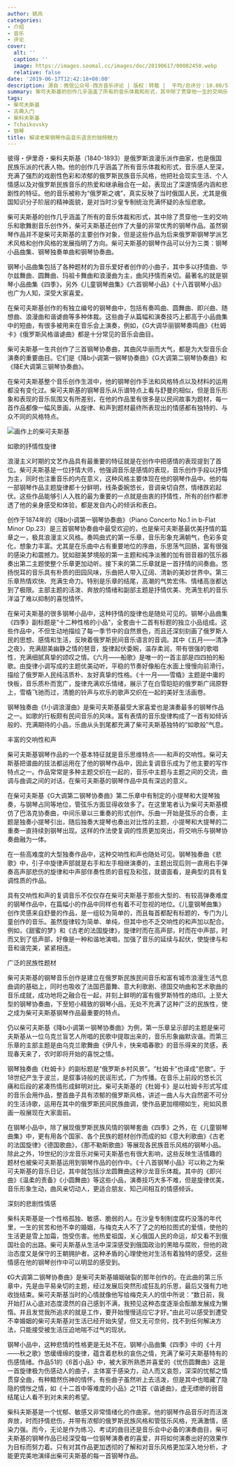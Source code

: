```yaml
---
author: 姚岚
categories:
- 介绍
- 音乐
- 评论
cover:
  alt: ''
  caption: ''
  image: https://images.soomal.cc/images/doc/20190617/00082450.webp
  relative: false
date: '2019-06-17T12:42:18+08:00'
description: 源自：微信公众号-西方音乐评论 | 版权：转载 |  平均/总评分：10.00/50
summary: 柴可夫斯基的创作几乎涵盖了所有的音乐体裁和形式，其中除了贯穿他一生的交响乐和歌舞剧音乐创作外，柴可夫斯基还创作了大量的非常优秀的钢琴作品。虽然钢琴作品并不是柴可夫斯基的主要创作对象，但是这些作品……
tags:
- 柴可夫斯基
- 古典入门
- 柴科夫斯基
- Tchaikovsky
- 钢琴
title: 解读老柴钢琴作品音乐语言的独特魅力
---
```


彼得・伊里奇・柴科夫斯基（1840-1893）是俄罗斯浪漫乐派作曲家，也是俄国民族乐派的代表人物。他的创作几乎涵盖了所有音乐体裁和形式，音乐感人至深，充满了强烈的戏剧性色彩和浓郁的俄罗斯民族音乐风格，他把社会现实生活、个人情感以及对俄罗斯民族音乐的热爱和继承融合在一起，表现出了深邃情感内涵和悲剧性的特征。他的音乐被称为“俄罗斯之魂”，真实反映了当时俄国人民，尤其是俄国知识分子阶层的精神面貌，是对当时沙皇专制统治充满怀疑的永恒悲歌。

柴可夫斯基的创作几乎涵盖了所有的音乐体裁和形式，其中除了贯穿他一生的交响乐和歌舞剧音乐创作外，柴可夫斯基还创作了大量的非常优秀的钢琴作品。虽然钢琴作品并不是柴可夫斯基的主要创作对象，但是这些作品为后来俄罗斯钢琴学派艺术风格和创作风格的发展指明了方向。柴可夫斯基的钢琴作品可以分为三类：钢琴小品曲集、钢琴独奏单曲和钢琴协奏曲。

钢琴小品曲集包括了各种题材的为音乐爱好者创作的小曲子，其中多以抒情曲、华尔兹舞曲、圆舞曲、玛祖卡舞曲和浪漫曲为主，曲风抒情而亲切。最著名的就是钢琴小品曲集《四季》，另外《儿童钢琴曲集》《六首钢琴小品》《十八首钢琴小品》也广为人知，深受大家喜爱。

在柴可夫斯基创作的有独立编号的钢琴曲中，包括有奏鸣曲、圆舞曲、即兴曲、随想曲、浪漫曲和谐谑曲等多种体裁。这些曲子从篇幅和演奏技巧上都高于小品曲集中的短曲，有很多被用来在音乐会上演奏，例如，《G大调华丽钢琴奏鸣曲》《杜姆卡》《俄罗斯风格谐谑曲》都是十分常见的音乐会曲目。

柴可夫斯基一生共创作了三首钢琴协奏曲，其曲风华丽而大气，都是为大型音乐会演奏的重要曲目。它们是《降b小调第一钢琴协奏曲》《G大调第二钢琴协奏曲》和《降E大调第三钢琴协奏曲》。

在柴可夫斯基整个音乐创作生涯中，他的钢琴创作手法和风格特点以及材料的运用都没有变化过。柴可夫斯基的钢琴音乐从乐谱特点上看与舒曼的相似，但是音乐形象和表现的音乐氛围又有所差别，在他的作品里有很多是以民间故事为题材，每一首作品都像一幅风景画，从旋律、和声到题材最终所表现出的情感都有独特的、与众不同的风格特点。

![画作上的柴可夫斯基](https://images.soomal.cc/images/doc/20190617/00082449.webp)





如歌的抒情性旋律

浪漫主义时期的文艺作品具有最重要的特征就是在创作中把感情的表现提到了首位。柴可夫斯基是一位抒情大师，他强调音乐是感情的表现，音乐创作手段以抒情为主，同时也注重音乐的内在意义，这种风格主要体现在他的钢琴作品中。他的每一部钢琴作品主题旋律都十分鲜明，线条委婉悠长，音调亲切自然，情绪跌宕起伏。这些作品能够引人入胜的最为重要的一点就是由衷的抒情性，所有的创作都渗透了他的亲身感受和体验，都是发自内心的倾诉和表白。

创作于1874年的《降b小调第一钢琴协奏曲》（Piano Concerto No.1 in b-Flat Minor Op.23）是三首钢琴协奏曲中最受欢迎的，也是柴可夫斯基最优美抒情的篇章之一，极具浪漫主义风格。奏鸣曲式的第一乐章，音乐形象充满朝气，色彩多变化，想象力丰富。尤其是在乐曲中占有重要地位的序曲，乐思荡气回肠，富有很强的感染力和震撼力。犹如甜美梦境般的第一主题和纯净淡雅的加有弱音器的弦乐器奏出第二主题使整个乐章更加动听。接下来的第二乐章就是一首抒情的间奏曲。悠扬悦耳的音乐具有朴质的田园风味，乐曲把人带入辽阔、清新的美妙世界中。第三乐章热情欢快、充满生命力。特别是乐章的结尾，高潮的气势宏伟、情绪高涨都达到了极限。主部主题的活泼、奔放的情绪和副部主题是抒情优美、充满生机的音乐洋溢了难以抑制的喜悦情怀。

在柴可夫斯基的很多钢琴小品中，这种抒情的旋律也是随处可见的。钢琴小品曲集《四季》副标题是“十二种性格的小品”，全套由十二首有标题的独立小品组成。这些作品中，不但生动地描绘了每一季节中的自然景色，而且还深刻刻画了俄罗斯人民的思想、感情和生活，反映着俄罗斯民间音乐语言的音调。其中《五月――清净之夜》，充满甜美幽静之情的琶音，旋律起伏委婉，温存柔润，带有很强的歌唱性，充满细腻真挚的颂叹之情。《六月――船歌》是唯一的一首主部是四四拍的船歌。由旋律小调写成的主题优美动听，平稳的节奏好像船在水面上慢慢向前滑行，描绘了俄罗斯人民纯洁质朴、友好真挚的性格。《十一月――雪橇》主题是中庸的快板，音乐质朴而宽广，旋律充满欢乐情绪，展示了在白雪皑皑的俄罗斯广阔原野上，雪橇飞驰而过，清脆的铃声与欢乐的歌声交织在一起的美好生活画卷。

钢琴独奏曲《f小调浪漫曲》是柴可夫斯基最受大家喜爱也是演奏最多的钢琴作品之一。如歌的行板颇有民间音乐的风味。富有表情的音乐旋律构成了一首有如倾诉般的、充满期待的小品，乐曲从头到尾都充满了柴可夫斯基独特的“如歌般”气息。

丰富的交响性和声

柴可夫斯基钢琴作品的一个基本特征就是音乐思维特点――和声的交响性。柴可夫斯基把谱曲的技法都运用在了他的钢琴作品中，因此复调音乐成为了他主要的写作特点之一。作品常常是多种主题交织在一起的，音乐中主题与主题之间的交流，曲调与曲调之间的对话，在柴可夫斯基的钢琴作品中具有深远的意义。

在柴可夫斯基《G大调第二钢琴协奏曲》第二乐章中有制定的小提琴和大提琴独奏，与钢琴占同等地位，管弦乐方面显得收敛多了。在这里笔者认为柴可夫斯基模仿了巴洛克协奏曲，中间乐章以三重奏的形式创作。乐曲一开始是弦乐的合奏，主题是独奏小提琴引出，随后独奏大提琴也奏出对比性的主题，小提琴和大提琴的二重奏一直持续到钢琴出现。这样的作法使复调的性质更加突出，将交响乐与钢琴协奏曲融为一体。 

在一些高难度的大型独奏作品中，这种交响性和声也随处可见。钢琴独奏曲《悲歌》中，引子中旋律声部就是右手和左手相继演奏的，主题出现后则一直用右手弹奏高声部悲伤的旋律和中声部伴奏性质的音程及和弦，就谱面看，是典型的具有复调性质的作品。

具有交响性和声的复调音乐不仅仅存在柴可夫斯基于那些大型的、有较高弹奏难度的钢琴作品中，在篇幅小的作品中同样也有着不可忽视的地位。《儿童钢琴曲集》创作灵感来自舒曼的作品，是一组较为简单的，而且每首都配有标题的，专门为儿童创作的音乐。虽然旋律较为简单、单纯，但其中也不乏交响性的和声加以配合。例如，《甜蜜的梦》和《古老的法国旋律》，旋律时而在高声部，时而在中声部，时而又到了低声部，好像是一种和谐地演唱，加强了音乐的延续与起伏，使旋律与和音和谐完美，紧紧相连。

广泛的民族性题材

柴可夫斯基的钢琴音乐创作是建立在俄罗斯民族民间音乐和富有城市浪漫生活气息曲调的基础上，同时也吸收了法国芭蕾舞、意大利歌剧、德国交响曲和艺术歌曲的音乐成就，成功地将之融合在一起，并刻上鲜明的富有俄罗斯特性的烙印。上至大型的钢琴协奏曲，下至短小精致的钢琴小品，无处不充满了这种广泛的民族性，使之成为柴可夫斯基钢琴作品最重要的特点。

仍以柴可夫斯基《降b小调第一钢琴协奏曲》为例，第一乐章呈示部的主题是柴可夫斯基从一位乌克兰盲艺人所唱的民歌中提取出来的，音乐形象幽默诙谐。而第三乐章的主部主题是由乌克兰歌舞曲《伊凡卡，快来唱春歌》的音乐得来的灵感，表现春天来了，农时即将开始的喜悦之情。

钢琴独奏曲《杜姆卡》的副标题是“俄罗斯乡村风景”。“杜姆卡”也译成“悲歌”。于18世纪产生于波兰，是叙事诗般的民谣形式，广为传播。在音乐上前段的悠长沉痛和后段的紧凑热情形成鲜明对比。柴可夫斯基的《杜姆卡》是以杜姆卡形式写成的音乐会用作品，整首曲子具有浓郁的俄罗斯风格，讲述一曲人与大自然密不可分的生活诗歌，运用在其中的俄罗斯民间民族曲调，使作品更加栩栩如生，宛如风景画一般展现在大家面前。

在钢琴小品中，除了展现俄罗斯民族风情的钢琴套曲《四季》之外，在《儿童钢琴曲集》中，更有用各个国家、各个民族的题材创作而成的如《意大利歌曲》《古老的法国旋律》《德国歌曲》，《那不勒斯歌曲》等展现各民族音乐风格的钢琴小品。除此之外，19世纪的沙龙音乐对柴可夫斯基也有很大影响，这些反映生活情趣的题材也被柴可夫斯基运用到钢琴作品的创作中。《十八首钢琴小品》可以称之为柴可夫斯基的音乐日记，其中就包括沙龙圆舞曲这种沙龙音乐体裁。其中的《即兴曲》《温柔的责备》《小圆舞曲》等这些小品，演奏技巧大多不难，但是旋律优美，音乐形象生动，曲风亲切动人，更适合朋友、知己间相互的情感倾诉。

深刻的悲剧性情感

柴科夫斯基是一个性格孤独、敏感、脆弱的人。在沙皇专制制度腐朽没落的年代里，一生的贫苦和他不幸的婚姻，与梅克夫人不了了之的柏拉图式的爱情，使他的生活更是雪上加霜，饱受伤害。他热爱祖国，关心俄国人民的命运，却又看不到俄国社会的出路。柴可夫斯基从生活中深深感受到俄国政治的黑暗与腐败，但他的政治态度又是保守的王朝拥护者。这种矛盾的心理使他对生活有着独特的感受，这些情感在他的钢琴创作中可以明显的感受到。

《G大调第二钢琴协奏曲》是柴可夫斯基婚姻破裂的那年创作的。在此曲的第三乐章中，先是由平易亲切的主题，经过发展后突然形成狂乱的乐思，最后又强有力地收拢结束。柴可夫斯基当时的心情就像他写给梅克夫人的信中所说：“数日前，我开始打从心底对态度漠然的自己感到不满，我预见这种态度逐渐会酝酿发展成为懒惰。并且发觉我所追求的就是工作，要开始慢慢适应它才好。”由此可以感受到遭受不幸婚姻的柴可夫斯基对生活已经开始失望，但又无可奈何，找不到任何解决方法，只能接受被生活压迫地喘不过气的现状。

钢琴小品中，这种悲情的性格更是无处不在。钢琴小品曲集《四季》中的《十月――秋之歌》悠缓缠绵的旋律，蕴含着悲秋的哀伤之情，充满了柴可夫斯基特有的伤感情绪。作品51的《6首小品》中，被大家所熟悉并喜爱的《忧伤圆舞曲》这是一首旋律极为伤感动人的曲子，主体富于感染力，动人而又哀怨，深深的忧郁之情贯穿全曲，有种黯然伤神的情怀。有些曲子虽然听上去活泼，但是其中也暗藏了隐隐的惆怅之情，如《十二首中等难度的小品》之11首《谐谑曲》，虚无缥缈的弱音结尾让人看不到对未来的希望。

柴科夫斯基是一个忧郁、敏感又非常情绪化的作曲家。他的钢琴作品音乐时而活泼奔放，时而抒情悲伤，并带有浓郁的俄罗斯民族风格和管弦乐风格，充满激情，感染力强。而今，无论是作为练习、考试的曲目还是音乐会中必备的演奏曲目，柴可夫斯基的钢琴作品已经深受每一位钢琴演奏者的喜爱，并将如何演奏出好的效果作为目标而努力着。只有对其作品更加透彻的了解和对音乐风格更加深入地分析，才能更完美地演绎出柴可夫斯基的每一首钢琴作品。